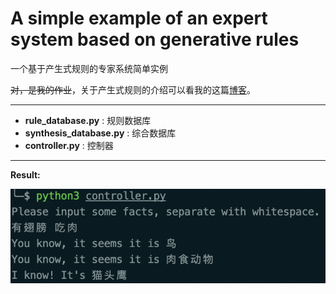 # A simple example of an expert system based on generative rules
一个基于产生式规则的专家系统简单实例

~~对，是我的作业~~，关于产生式规则的介绍可以看我的这篇[博客](https://blog.kuludu.net/article/产生式表示法)。

******

* **rule_database.py** : 规则数据库
* **synthesis_database.py** : 综合数据库
* **controller.py** : 控制器 

***

**Result:**

![image](https://github.com/Kuludu/ASEOAESBOGR/blob/master/result.png)

